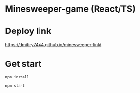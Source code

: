# Minesweeper-game (React/TS)

# Deploy link
https://dmitiry7444.github.io/minesweeper-link/

# Get start
```sh
npm install
```

```sh
npm start
```
